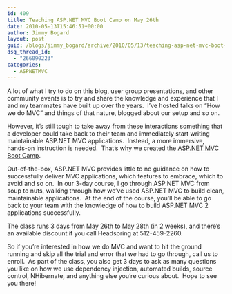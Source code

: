 ```yaml
---
id: 409
title: Teaching ASP.NET MVC Boot Camp on May 26th
date: 2010-05-13T15:46:51+00:00
author: Jimmy Bogard
layout: post
guid: /blogs/jimmy_bogard/archive/2010/05/13/teaching-asp-net-mvc-boot-camp-on-may-26th.aspx
dsq_thread_id:
  - "266090223"
categories:
  - ASPNETMVC
---
```

A lot of what I try to do on this blog, user group presentations, and other community events is to try and share the knowledge and experience that I and my teammates have built up over the years.&#160; I’ve hosted talks on “How we do MVC” and things of that nature, blogged about our setup and so on.

However, it’s still tough to take away from these interactions something that a developer could take back to their team and immediately start writing maintainable ASP.NET MVC applications.&#160; Instead, a more immersive, hands-on instruction is needed.&#160; That’s why we created the [ASP.NET MVC Boot Camp](http://www.headspringsystems.com/services/agile-training/mvc-training/).

Out-of-the-box, ASP.NET MVC provides little to no guidance on how to successfully deliver MVC applications, which features to embrace, which to avoid and so on.&#160; In our 3-day course, I go through ASP.NET MVC from soup to nuts, walking through how we’ve used ASP.NET MVC to build clean, maintainable applications.&#160; At the end of the course, you’ll be able to go back to your team with the knowledge of how to build ASP.NET MVC 2 applications successfully.

The class runs 3 days from May 26th to May 28th (in 2 weeks), and there’s an available discount if you call Headspring at 512-459-2260.

So if you’re interested in how we do MVC and want to hit the ground running and skip all the trial and error that _we_ had to go through, call us to enroll.&#160; As part of the class, you also get 3 days to ask as many questions you like on how we use dependency injection, automated builds, source control, NHibernate, and anything else you’re curious about.&#160; Hope to see you there!